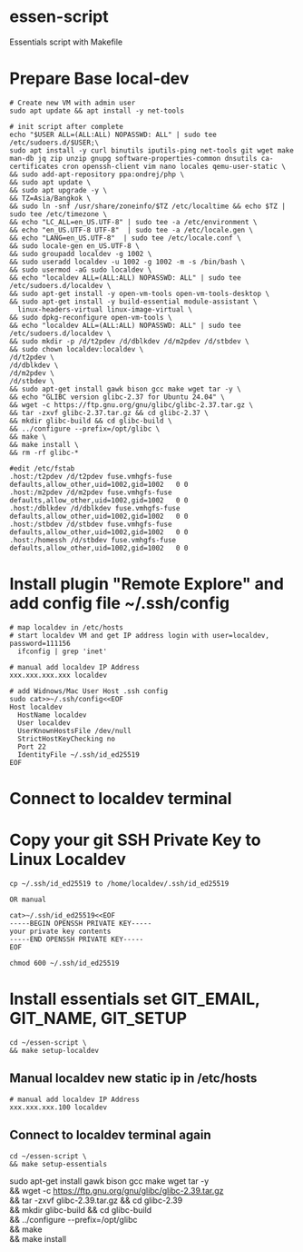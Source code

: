 # essen-script
Essentials script with Makefile

# Prepare Base local-dev
```
# Create new VM with admin user
sudo apt update && apt install -y net-tools 

# init script after complete
echo "$USER ALL=(ALL:ALL) NOPASSWD: ALL" | sudo tee /etc/sudoers.d/$USER;\
sudo apt install -y curl binutils iputils-ping net-tools git wget make man-db jq zip unzip gnupg software-properties-common dnsutils ca-certificates cron openssh-client vim nano locales qemu-user-static \
&& sudo add-apt-repository ppa:ondrej/php \
&& sudo apt update \
&& sudo apt upgrade -y \
&& TZ=Asia/Bangkok \
&& sudo ln -snf /usr/share/zoneinfo/$TZ /etc/localtime && echo $TZ | sudo tee /etc/timezone \
&& echo "LC_ALL=en_US.UTF-8" | sudo tee -a /etc/environment \
&& echo "en_US.UTF-8 UTF-8"  | sudo tee -a /etc/locale.gen \
&& echo "LANG=en_US.UTF-8"  | sudo tee /etc/locale.conf \
&& sudo locale-gen en_US.UTF-8 \
&& sudo groupadd localdev -g 1002 \
&& sudo useradd localdev -u 1002 -g 1002 -m -s /bin/bash \
&& sudo usermod -aG sudo localdev \
&& echo "localdev ALL=(ALL:ALL) NOPASSWD: ALL" | sudo tee /etc/sudoers.d/localdev \
&& sudo apt-get install -y open-vm-tools open-vm-tools-desktop \
&& sudo apt-get install -y build-essential module-assistant \
  linux-headers-virtual linux-image-virtual \
&& sudo dpkg-reconfigure open-vm-tools \
&& echo "localdev ALL=(ALL:ALL) NOPASSWD: ALL" | sudo tee /etc/sudoers.d/localdev \
&& sudo mkdir -p /d/t2pdev /d/dblkdev /d/m2pdev /d/stbdev \
&& sudo chown localdev:localdev \
/d/t2pdev \
/d/dblkdev \
/d/m2pdev \
/d/stbdev \
&& sudo apt-get install gawk bison gcc make wget tar -y \
&& echo "GLIBC version glibc-2.37 for Ubuntu 24.04" \
&& wget -c https://ftp.gnu.org/gnu/glibc/glibc-2.37.tar.gz \
&& tar -zxvf glibc-2.37.tar.gz && cd glibc-2.37 \
&& mkdir glibc-build && cd glibc-build \
&& ../configure --prefix=/opt/glibc \
&& make \
&& make install \
&& rm -rf glibc-*

#edit /etc/fstab
.host:/t2pdev /d/t2pdev fuse.vmhgfs-fuse defaults,allow_other,uid=1002,gid=1002   0 0
.host:/m2pdev /d/m2pdev fuse.vmhgfs-fuse defaults,allow_other,uid=1002,gid=1002   0 0
.host:/dblkdev /d/dblkdev fuse.vmhgfs-fuse defaults,allow_other,uid=1002,gid=1002   0 0
.host:/stbdev /d/stbdev fuse.vmhgfs-fuse defaults,allow_other,uid=1002,gid=1002   0 0
.host:/homessh /d/stbdev fuse.vmhgfs-fuse defaults,allow_other,uid=1002,gid=1002   0 0
```

# Install plugin "Remote Explore" and add config file ~/.ssh/config
```
# map localdev in /etc/hosts
# start localdev VM and get IP address login with user=localdev, password=111156
  ifconfig | grep 'inet'

# manual add localdev IP Address
xxx.xxx.xxx.xxx localdev

# add Widnows/Mac User Host .ssh config
sudo cat>>~/.ssh/config<<EOF
Host localdev
  HostName localdev
  User localdev
  UserKnownHostsFile /dev/null
  StrictHostKeyChecking no
  Port 22
  IdentityFile ~/.ssh/id_ed25519
EOF
```
# Connect to localdev terminal

# Copy your git SSH Private Key to Linux Localdev
```
cp ~/.ssh/id_ed25519 to /home/localdev/.ssh/id_ed25519

OR manual

cat>~/.ssh/id_ed25519<<EOF
-----BEGIN OPENSSH PRIVATE KEY-----
your private key contents
-----END OPENSSH PRIVATE KEY-----
EOF

chmod 600 ~/.ssh/id_ed25519
```

# Install essentials set GIT_EMAIL, GIT_NAME, GIT_SETUP
```
cd ~/essen-script \
&& make setup-localdev
```
## Manual localdev new static ip in /etc/hosts
```
# manual add localdev IP Address
xxx.xxx.xxx.100 localdev
```

##  Connect to localdev terminal again
```
cd ~/essen-script \
&& make setup-essentials
```



sudo apt-get install gawk bison gcc make wget tar -y \
&& wget -c https://ftp.gnu.org/gnu/glibc/glibc-2.39.tar.gz \
&& tar -zxvf glibc-2.39.tar.gz && cd glibc-2.39 \
&& mkdir glibc-build && cd glibc-build \
&& ../configure --prefix=/opt/glibc \
&& make \
&& make install